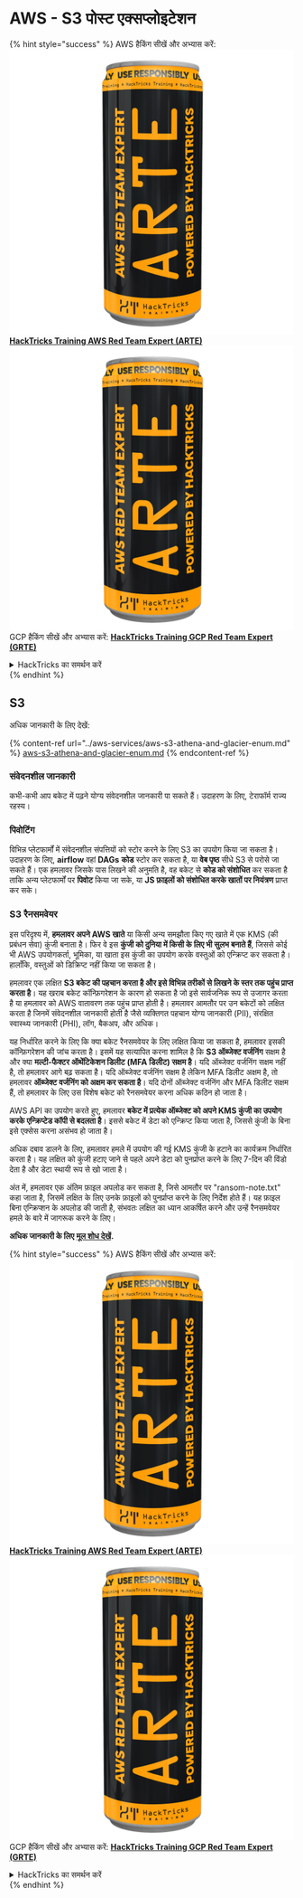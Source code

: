 # AWS - S3 पोस्ट एक्सप्लोइटेशन

{% hint style="success" %}
AWS हैकिंग सीखें और अभ्यास करें:<img src="../../../.gitbook/assets/image (1) (1) (1).png" alt="" data-size="line">[**HackTricks Training AWS Red Team Expert (ARTE)**](https://training.hacktricks.xyz/courses/arte)<img src="../../../.gitbook/assets/image (1) (1) (1).png" alt="" data-size="line">\
GCP हैकिंग सीखें और अभ्यास करें: <img src="../../../.gitbook/assets/image (2).png" alt="" data-size="line">[**HackTricks Training GCP Red Team Expert (GRTE)**<img src="../../../.gitbook/assets/image (2).png" alt="" data-size="line">](https://training.hacktricks.xyz/courses/grte)

<details>

<summary>HackTricks का समर्थन करें</summary>

* [**सदस्यता योजनाएँ**](https://github.com/sponsors/carlospolop) देखें!
* **💬 [**Discord समूह**](https://discord.gg/hRep4RUj7f) या [**telegram समूह**](https://t.me/peass) में शामिल हों या **Twitter** 🐦 पर हमें **फॉलो करें** [**@hacktricks\_live**](https://twitter.com/hacktricks_live)**.**
* **हैकिंग ट्रिक्स साझा करें और** [**HackTricks**](https://github.com/carlospolop/hacktricks) और [**HackTricks Cloud**](https://github.com/carlospolop/hacktricks-cloud) गिटहब रिपोजिटरी में PR सबमिट करें।

</details>
{% endhint %}

## S3

अधिक जानकारी के लिए देखें:

{% content-ref url="../aws-services/aws-s3-athena-and-glacier-enum.md" %}
[aws-s3-athena-and-glacier-enum.md](../aws-services/aws-s3-athena-and-glacier-enum.md)
{% endcontent-ref %}

### संवेदनशील जानकारी

कभी-कभी आप बकेट में पढ़ने योग्य संवेदनशील जानकारी पा सकते हैं। उदाहरण के लिए, टेराफॉर्म राज्य रहस्य।

### पिवोटिंग

विभिन्न प्लेटफार्मों में संवेदनशील संपत्तियों को स्टोर करने के लिए S3 का उपयोग किया जा सकता है।\
उदाहरण के लिए, **airflow** वहां **DAGs** **कोड** स्टोर कर सकता है, या **वेब पृष्ठ** सीधे S3 से परोसे जा सकते हैं। एक हमलावर जिसके पास लिखने की अनुमति है, वह बकेट से **कोड को संशोधित** कर सकता है ताकि अन्य प्लेटफार्मों पर **पिवोट** किया जा सके, या **JS फ़ाइलों को संशोधित करके खातों पर नियंत्रण** प्राप्त कर सके।

### S3 रैनसमवेयर

इस परिदृश्य में, **हमलावर अपने AWS खाते** या किसी अन्य समझौता किए गए खाते में एक KMS (की प्रबंधन सेवा) कुंजी बनाता है। फिर वे इस **कुंजी को दुनिया में किसी के लिए भी सुलभ बनाते हैं**, जिससे कोई भी AWS उपयोगकर्ता, भूमिका, या खाता इस कुंजी का उपयोग करके वस्तुओं को एन्क्रिप्ट कर सकता है। हालाँकि, वस्तुओं को डिक्रिप्ट नहीं किया जा सकता है।

हमलावर एक लक्षित **S3 बकेट की पहचान करता है और इसे विभिन्न तरीकों से लिखने के स्तर तक पहुंच प्राप्त करता है**। यह खराब बकेट कॉन्फ़िगरेशन के कारण हो सकता है जो इसे सार्वजनिक रूप से उजागर करता है या हमलावर को AWS वातावरण तक पहुंच प्राप्त होती है। हमलावर आमतौर पर उन बकेटों को लक्षित करता है जिनमें संवेदनशील जानकारी होती है जैसे व्यक्तिगत पहचान योग्य जानकारी (PII), संरक्षित स्वास्थ्य जानकारी (PHI), लॉग, बैकअप, और अधिक।

यह निर्धारित करने के लिए कि क्या बकेट रैनसमवेयर के लिए लक्षित किया जा सकता है, हमलावर इसकी कॉन्फ़िगरेशन की जांच करता है। इसमें यह सत्यापित करना शामिल है कि **S3 ऑब्जेक्ट वर्जनिंग** सक्षम है और क्या **मल्टी-फैक्टर ऑथेंटिकेशन डिलीट (MFA डिलीट) सक्षम है**। यदि ऑब्जेक्ट वर्जनिंग सक्षम नहीं है, तो हमलावर आगे बढ़ सकता है। यदि ऑब्जेक्ट वर्जनिंग सक्षम है लेकिन MFA डिलीट अक्षम है, तो हमलावर **ऑब्जेक्ट वर्जनिंग को अक्षम कर सकता है**। यदि दोनों ऑब्जेक्ट वर्जनिंग और MFA डिलीट सक्षम हैं, तो हमलावर के लिए उस विशेष बकेट को रैनसमवेयर करना अधिक कठिन हो जाता है।

AWS API का उपयोग करते हुए, हमलावर **बकेट में प्रत्येक ऑब्जेक्ट को अपने KMS कुंजी का उपयोग करके एन्क्रिप्टेड कॉपी से बदलता है**। इससे बकेट में डेटा को एन्क्रिप्ट किया जाता है, जिससे कुंजी के बिना इसे एक्सेस करना असंभव हो जाता है।

अधिक दबाव डालने के लिए, हमलावर हमले में उपयोग की गई KMS कुंजी के हटाने का कार्यक्रम निर्धारित करता है। यह लक्षित को कुंजी हटाए जाने से पहले अपने डेटा को पुनर्प्राप्त करने के लिए 7-दिन की विंडो देता है और डेटा स्थायी रूप से खो जाता है।

अंत में, हमलावर एक अंतिम फ़ाइल अपलोड कर सकता है, जिसे आमतौर पर "ransom-note.txt" कहा जाता है, जिसमें लक्षित के लिए उनके फ़ाइलों को पुनर्प्राप्त करने के लिए निर्देश होते हैं। यह फ़ाइल बिना एन्क्रिप्शन के अपलोड की जाती है, संभवतः लक्षित का ध्यान आकर्षित करने और उन्हें रैनसमवेयर हमले के बारे में जागरूक करने के लिए।

**अधिक जानकारी के लिए** [**मूल शोध देखें**](https://rhinosecuritylabs.com/aws/s3-ransomware-part-1-attack-vector/)**.**

{% hint style="success" %}
AWS हैकिंग सीखें और अभ्यास करें:<img src="../../../.gitbook/assets/image (1) (1) (1).png" alt="" data-size="line">[**HackTricks Training AWS Red Team Expert (ARTE)**](https://training.hacktricks.xyz/courses/arte)<img src="../../../.gitbook/assets/image (1) (1) (1).png" alt="" data-size="line">\
GCP हैकिंग सीखें और अभ्यास करें: <img src="../../../.gitbook/assets/image (2).png" alt="" data-size="line">[**HackTricks Training GCP Red Team Expert (GRTE)**<img src="../../../.gitbook/assets/image (2).png" alt="" data-size="line">](https://training.hacktricks.xyz/courses/grte)

<details>

<summary>HackTricks का समर्थन करें</summary>

* [**सदस्यता योजनाएँ**](https://github.com/sponsors/carlospolop) देखें!
* **💬 [**Discord समूह**](https://discord.gg/hRep4RUj7f) या [**telegram समूह**](https://t.me/peass) में शामिल हों या **Twitter** 🐦 पर हमें **फॉलो करें** [**@hacktricks\_live**](https://twitter.com/hacktricks_live)**.**
* **हैकिंग ट्रिक्स साझा करें और** [**HackTricks**](https://github.com/carlospolop/hacktricks) और [**HackTricks Cloud**](https://github.com/carlospolop/hacktricks-cloud) गिटहब रिपोजिटरी में PR सबमिट करें।

</details>
{% endhint %}
